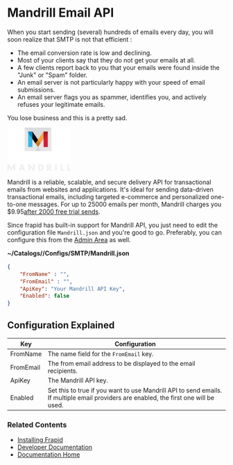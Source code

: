 # Mandrill Email API

When you start sending (several) hundreds of emails every day, you will soon realize that SMTP is not that efficient :

* The email conversion rate is low and declining.
* Most of your clients say that they do not get your emails at all.
* A few clients report back to you that your emails were found inside the "Junk" or "Spam" folder.
* An email server is not particularly happy with your speed of email submissions.
* An email server flags you as spammer, identifies you, and actively refuses your legitimate emails.

You lose business and this is a pretty sad.

![Mandrill Logo](images/mandrill.png)

Mandrill is a reliable, scalable, and secure delivery API for transactional emails from websites and applications. It's ideal for sending data-driven transactional emails, including targeted e-commerce and personalized one-to-one messages.
For up to 25000 emails per month, Mandrill charges you $9.95[after 2000 free trial sends](https://mandrill.com/pricing).

Since frapid has built-in support for Mandrill API, you just need to edit the configuration file `Mandrill.json` and you're good to go. 
Preferably, you can configure this from the [Admin Area](#) as well.

**~/Catalogs/<domain>/Configs/SMTP/Mandrill.json**
```json
{
    "FromName" : "",
    "FromEmail" : "",
	"ApiKey": "Your Mandrill API Key",
	"Enabled": false
}
```

## Configuration Explained

| Key                           | Configuration|
|-------------------------------|---------------------------------------------------------|
| FromName                      | The name field for the `FromEmail` key. |
| FromEmail                     | The from email address to be displayed to the email recipients.|
| ApiKey                        | The Mandrill API key. |
| Enabled                       | Set this to true if you want to use Mandrill API to send emails. If multiple email providers are enabled, the first one will be used. |


### Related Contents

* [Installing Frapid](../installation/README.md)
* [Developer Documentation](../developer/README.md)
* [Documentation Home](../../README.md)
